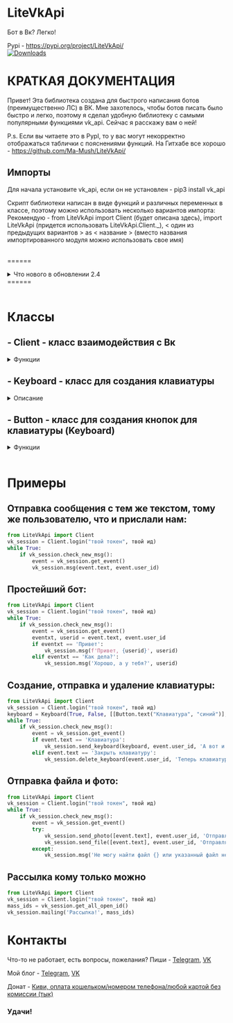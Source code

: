 # LiteVkApi
Бот в Вк? Легко!

Pypi - https://pypi.org/project/LiteVkApi/ <br>
[![Downloads](https://pepy.tech/badge/litevkapi)](https://pepy.tech/project/litevkapi)

# КРАТКАЯ ДОКУМЕНТАЦИЯ
Привет! Эта библиотека создана для быстрого написания ботов (преимущественно ЛС) в ВК. Мне захотелось, чтобы ботов писать было быстро и легко, поэтому я сделал удобную библиотеку с самыми популярными функциями vk_api. Сейчас я расскажу вам о ней!

P.s. Если вы читаете это в PypI, то у вас могут некорректно отображаться таблички с пояснениями функций. На Гитхабе все хорошо - https://github.com/Ma-Mush/LiteVkApi/

## Импорты
Для начала установите vk_api, если он не установлен - pip3 install vk_api

Скрипт библиотеки написан в виде функций и различных переменных в классе, поэтому можно использовать несколько вариантов импорта:
Рекомендую - from LiteVkApi import Client (будет описана здесь), import LiteVkApi (придется использовать LiteVkApi.Client._), < один из предыдущих вариантов > as < название > (вместо названия импортированного модуля можно использовать свое имя)

<br>======
 <details>  <summary> Что нового в обновлении 2.4</summary> 

- ### Переработка клавиатуры
    Теперь она генерируется специальным классом Keyboard и по отдельны кнопкам (класс Button), подробнее читайте в соответсвующих разделах ниже.

- ### Класс Vk теперь называется Client
    Я все больше беру пример с библиотеки Telethon :)

- ### Исправлены мелкие ошибки, переработаны некоторые части кода библиотеки

- ### Переработа документация


</details> 
======<br>
<br>


# Классы

## - Client - класс взаимодействия с Вк

<details> <summary>Функции</summary> 

* ## Client.login(token, id_group, userbot, my_key, my_server, my_ts) *
    ### Функция ВСЕГДА имеет объект Client
    Функция регистрирует вас на сервере ВКонтакте и возвращает сессию в переменную.
    <details> <summary>Параметры</summary>

    Название  | Что это?
    ------------- | -------------
    token | Токен сообщества в виде строки (например 'a244f42a6eaec65dbeh1ee13aab8ce7355311448868357e545c27cd648025c8a31ee66f4528a0a4ca98be')
    id_group | id группы в числовом виде (например 200397283), если используется юзер-бот - любое число или None (нужен, только если вы используете токен группы)
    userbot | Для страницы (а не для группы) вы используете бота? (True/False) По умолчанию False
    ост. | Настройки для беседы, узать тут - https://vk.com/dev/groups.getLongPollServer

    </details>

* ## _.get_session()
    Возвращает сессию Вконтакте, т.е. ели вы уже вошли через Client.login и вам надо пользоваться обычным vk_api, то вы можете использовать эту сессию, чтобы не входить снова. (Тоже самое на vk_api - vk_session = vk_api.VkApi(token = токен))

* ## Client.give_session(session) *
    #### Функция ВСЕГДА имеет объект Client
    Регистрирует вашу сессию Вк, но только если вы уже входили через другие api и передали ее в параметр session (для vk_api сессия получается через session = vk_api.VkApi(token = токен))
    <details> <summary>Параметры</summary>

    Название  | Что это?
    ------------- | -------------
    session | Сессия в Вк от vk_api
    ост. | Настройки для беседы, узать тут - https://vk.com/dev/groups.getLongPollServer
        
    </details> 
        
* ## _.msg(text, userid, photo, files, keyboard, reply_to)
    Отправляет сообщение пользователю по ID / беседе по ее номеру с заданным текстом
    <details> <summary>Параметры</summary>
        
    Название  | Что это?
    ------------- | -------------
    text | Текст сообщения 
    userid | ID пользователя/беседы для отправкии сообщеия
    photo | Массив с путями до фотографий, которые нужно отправить
    files | Массив с путями до файлов, которые нужно отправить
    keyboard | Клавиатура, полученная с помощью Keyboard (подробнее - ниже)
    reply_to | ID сообщения, на котороее нужно ответить
        
    </details> 

* ## _.send_message(text, userid, photo, files, keyboard, reply_to)
    То же самое, что и _.msg

* ## _.edit_message(text, userid, messid, photo, files, keyboard)
    Изменяет сообщение по ID
    <details> <summary>Параметры</summary>
        
    Название  | Что это?
    ------------- | -------------
    text | Текст сообщения 
    userid | ID пользователя/беседы, куда было отправлено сообщение
    messid | ID сообщения, которое нужно изменить
    photo | Массив с путями до фотографий, которые нужно отправить
    files | Массив с путями до файлов, которые нужно отправить
    keyboard | Клавиатура, полученная с помощью Keyboard (подробнее - ниже)

    </details> 

* ## _.check_new_msg(chat)
    Используется для проверки новых сообщений (возвращает True / False)
    <details> <summary>Параметры</summary>

    Название  | Что это?
    ------------- | -------------
    chat | Для беседы вы используете бота или нет (True / False)? По умолчанию False

    </details> 
    
* ## _.get_event()
    Возвращает данные о новом сообщении при его наличии. Основные параметры выданных данных - user_id / chat_id, text. Подробнее в документации vk_api.

* ## _.send_photo(file_names, userid, msg, keyboard)
    Отправляет фото с сообщением / без него пользователю/беседе.
    <details> <summary>Параметры</summary>
        
    Название  | Что это?
    ------------- | -------------
    file_name | массив файлов в директории запущенного питон-файла или полный путь к нему
    userid | ID пользователя/беседы для отправкии сообщеия
    msg | Текст сообщения (по умолчанию без него)
    keyboard | Клавиатура, полученная с помощью Keyboard (подробнее - ниже)
        
    </details> 

* ## _.send_file(file_names, userid, msg, keyboard)
    Отправляет файл с сообщением / без него пользователю/беседе.
    <details> <summary>Параметры</summary>
        
    Название  | Что это?
    ------------- | -------------
    file_names | Массив файлов в директории запущенного питон-файла или полный путь к нему
    userid | ID пользователя/беседы для отправкии сообщеия
    msg | Текст сообщения (по умолчанию без него)
    keyboard | Клавиатура, полученная с помощью Keyboard (подробнее - ниже)

    </details> 

* ## _.send_keyboard(keyboard, userid, msg)
    Отправляем пользователю созданнуб раннее клавиатуру
    <details> <summary>Параметры</summary>
        
    Название  | Что это?
    ------------- | -------------
    keyboard | Клавиатура, созданная раннее
    userid | Ид пользователя / беседы
    msg | Сообщение при отправке клавиатуры (по умолчанию 'Клавиатура!')
        
    </details> 

* ## _.delete_keyboard(userid, msg)
    Удаляет клавиатуру у пользователя. 
    <details> <summary>Параметры</summary>
        
    Название  | Что это?
    ------------- | -------------
    userid | Ид пользователя / беседы
    msg | Сообщение при удалении клавиатуры (по умолчанию 'Клавиатура закрыта!')

    </details>  
    
* ## _.mailing(text, userids, safe)
    Делает рассылку независимо от других действий (бот будет отвечать во время рассылки).
    <details> <summary>Параметры</summary>
        
    Название  | Что это?
    ------------- | -------------
    text | Текст сообщения
    userids | Массив с ID пользователей / бесед (например - [123456, 1234567, 12345678])
    safe | Массив с ID пользователей / бесед, которые отказались от рассылки, по умолчанию таких нет

    </details> 
    
* ## _.get_all_message_data()
    Возвращает массив со словарями с данными о последних сообщениях всех чатов, где находился бот (и ЛС, и беседы, и боты). Внимание! Функция достаточно долгая для ботов с большой аудиторией. Может занимать от долей секунды до нескольких минут.
    <details> <summary>Что находится в словарях:</summary>

    Название  | Что это?
    ------------- | -------------
    date | Количиство секунд с 01.01.1970 00:00 UTC, также как time.time()
    from_id | Id группы или пользователя, кто отправил последнее сообщение (может быть как и бот, так и пользователь)
    id | Id этого сообщения
    out | 0 / 1, 0 - последнее сообщение присали вам, 1 - последнее сообщение прислали вы
    peer_id | Id чата - chat_id если это беседа, user_id если это Лс (ну или id группы если это бот)
    random_id | Какой рандомный Id у сообщения (нужен для его отправки, фактически бесполезен)
    text | Текст сообщения
    attachments | Описание вложений (фото, видео, файлы, стикеры и тд.) последнего сообщения (если это просто текст - [])
    admin_author_id | Если out=1 и писал не бот, а человек, то в этот параметр передается id админа, который писал сообщение
    update_time | Если сообщение редактировали, то передается время редактирования в формате, как в date
    conversation_message_id | Уникальный автоматически увеличивающийся номер для всех сообщений с этим peer
    fwd_messages | Массив пересланных сообщений, если они есть (если нет - [])
    important | В документации не нашел, скорее всего избарнный (важный) чат или нет (True/False)
    is_hidden | В документации не нашел, скорее всего скрытое сообщение (удалено у меня) или нет (но это не точно) (True/False)

    </details> 
        

* ## _.get_all_open_id(message_data)
    Возвращает в переменную массив с Id всех пользоватлей, которые когда-либо писали боту или id бесед, где он находится (куда ему можно писать - для рассылки)
    <details> <summary>Параметры</summary>
        
    Название  | Что это?
    ------------- | -------------
    message_data | Данные, полученные с помощью get_all_message_data*, по умолчанию None, функция * вызывается автоматически

    </details>  
    
* ## _.VkMethod(method_name, arg)
    Возвращает в переменную данные, полученные в результате запроса с помощью Вк-метода. Создана для удобства, чтобы не имортировать vk_api и получать сессию)
    <details> <summary>Параметры</summary>
    
    Название  | Что это?
    ------------- | -------------
    method_name | Назване Вк-метода (все методы тут - https://vk.com/dev/methods )
    arg | Параметры для метода в виде словаря

    </details> 
    
</details>

## - Keyboard - класс для создания клавиатуры 
<details> <summary>Описание</summary>
    
Название  | Что это?
------------- | -------------
permanent | При True - клавиатуру можно нажимать много раз, при False - пропадает после первого
inline | При True - клавиатура в сообщении, при False - как обычно, снизу экрана
buttons* | Двойной массив, заполенный массивами, в которых объекты - кнопки, полученные из класса Buttons (ниже)


    * Подробнее про праметр "buttons". Это двойной массив, имеет вид [[кнопка, кнопка], [кнопка]]. Как нетрудно догадаться - вложенные массивы подразумевают строки с кнопками. То есть, если вы хотите разместить 2 кнопки на первой строке, а еще 1 на второй - используйте конструкнию выше. При 3-ух кнопках по одной на строке - [[кнопка], [кнопка], [кнопка]]. 
</details>

## - Button - класс для создания кнопок для клавиатуры (Keyboard)
<details> <summary>Функции</summary> 

* ## Button.text(label, color, callback, payload)
    Возвращает обычную кнопку с текстом
    <details> <summary>Параметры</summary>
    
    Название  | Что это?
    ------------- | -------------
    label | Текст кнопки
    color | Цвет (Синий - 'primary', '0', 'синий'; Белый - 'secondary', '1', 'белый'; Красный - 'negative', '2', 'красный'; Зелёный - 'positive', '3', 'зеленый')
    callback | Коллбэк это кнопка или нет (True/False)
    payload | Данные для старых клиентов ВК (я сам хз че это, в доке Вк так написано)

    </details>


* ## Button.url(label, link, payload)
    Возвращает кнопку с ссылкой
    <details> <summary>Параметры</summary>

    Название  | Что это?
    ------------- | -------------
    label | Текст кнопки
    link | Ссылка, которая будет открыта при нажатии
    payload | Данные для старых клиентов ВК

    </details>

* ## Button.open_app(app_id, owner_id, label, hash, payload)
    Возвращает кнопку для открытия указанного приложения VK mini apps
    <details> <summary>Параметры</summary>

    Название  | Что это?
    ------------- | -------------
    app_id | ID приложения
    app_hash | Хэш приложения
    label | Текст кнопки
    hash | Хэш 
    payload | Данные для старых клиентов ВК

    </details>

* ## Button.vk_pay(hash, payload)
    Возвращает кнопку для открытия VK pay
    <details> <summary>Параметры</summary>

    Название  | Что это?
    ------------- | -------------
    hash | Хэш аккаунта VK pay
    payload | Данные для старых клиентов ВК

    </details>

</details> <br> 


# Примеры
## Отправка сообщения с тем же текстом, тому же пользователю, что и прислали нам:
```python
from LiteVkApi import Client
vk_session = Client.login("твой токен", твой ид)
while True:
    if vk_session.check_new_msg():
        event = vk_session.get_event()
        vk_session.msg(event.text, event.user_id)
```
## Простейший бот:
```python
from LiteVkApi import Client
vk_session = Client.login("твой токен", твой ид)
while True:
    if vk_session.check_new_msg():
        event = vk_session.get_event()
        eventxt, userid = event.text, event.user_id
        if eventxt == 'Привет':
            vk_session.msg(f'Привет, {userid}', userid)
        elif eventxt == 'Как дела?':
            vk_session.msg('Хорошо, а у тебя?', userid)
```
## Создание, отправка и удаление клавиатуры:
```python
from LiteVkApi import Client
vk_session = Client.login("твой токен", твой ид)
keyboard = Keyboard(True, False, [[Button.text("Клавиатура", "синий")], [Button.text("Закрыть клавиатуру", "синий")], [Button.url("Создатель библиотеки", "https://vk.com/maks.mushtriev2")]])
while True:
    if vk_session.check_new_msg():
        event = vk_session.get_event()
        if event.text == 'Клавиатура':
            vk_session.send_keyboard(keyboard, event.user_id, 'А вот и клавиатура!')
        elif event.text == 'Закрыть клавиатуру':
            vk_session.delete_keyboard(event.user_id, 'Теперь клавиатура закрыта!')
```
## Отправка файла и фото:
```python
from LiteVkApi import Client
vk_session = Client.login("твой токен", твой ид)
while True:
    if vk_session.check_new_msg():
        event = vk_session.get_event()
        try:
            vk_session.send_photo([event.text], event.user_id, 'Отправляю фото...')
            vk_session.send_file([event.text], event.user_id, 'Отправляю файл...')
        except:
            vk_session.msg('Не могу найти файл {} или указанный файл не является фотографией'.format(event.text), event.user_id)
```
## Рассылка кому только можно
```python
from LiteVkApi import Client
vk_session = Client.login("твой токен", твой ид)
mass_ids = vk_session.get_all_open_id()
vk_session.mailing('Рассылка!', mass_ids)
```

# Контакты

Что-то не работает, есть вопросы, пожелания? Пиши - [Telegram](https://t.me/Error_mak25), [VK](https://vk.com/maks.mushtriev2)

Мой блог - [Telegram](https://t.me/mamush_blog),  [VK](https://vk.com/mamush_blog)

Донат - [Киви, оплата кошельком/номером телефона/любой картой без комиссии (тык)](https://qiwi.com/n/NADEZNIEINVEST)


### Удачи!
